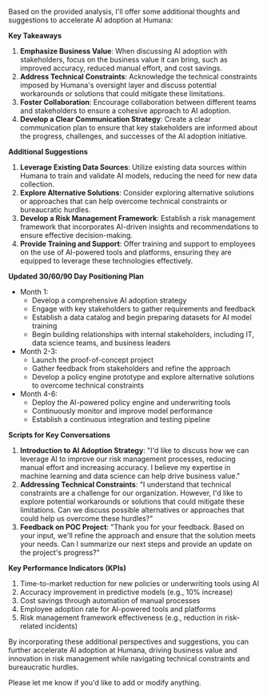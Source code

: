 Based on the provided analysis, I'll offer some additional thoughts and suggestions to accelerate AI adoption at Humana:

**Key Takeaways**

1. **Emphasize Business Value**: When discussing AI adoption with stakeholders, focus on the business value it can bring, such as improved accuracy, reduced manual effort, and cost savings.
2. **Address Technical Constraints**: Acknowledge the technical constraints imposed by Humana's oversight layer and discuss potential workarounds or solutions that could mitigate these limitations.
3. **Foster Collaboration**: Encourage collaboration between different teams and stakeholders to ensure a cohesive approach to AI adoption.
4. **Develop a Clear Communication Strategy**: Create a clear communication plan to ensure that key stakeholders are informed about the progress, challenges, and successes of the AI adoption initiative.

**Additional Suggestions**

1. **Leverage Existing Data Sources**: Utilize existing data sources within Humana to train and validate AI models, reducing the need for new data collection.
2. **Explore Alternative Solutions**: Consider exploring alternative solutions or approaches that can help overcome technical constraints or bureaucratic hurdles.
3. **Develop a Risk Management Framework**: Establish a risk management framework that incorporates AI-driven insights and recommendations to ensure effective decision-making.
4. **Provide Training and Support**: Offer training and support to employees on the use of AI-powered tools and platforms, ensuring they are equipped to leverage these technologies effectively.

**Updated 30/60/90 Day Positioning Plan**

* Month 1:
	+ Develop a comprehensive AI adoption strategy
	+ Engage with key stakeholders to gather requirements and feedback
	+ Establish a data catalog and begin preparing datasets for AI model training
	+ Begin building relationships with internal stakeholders, including IT, data science teams, and business leaders
* Month 2-3:
	+ Launch the proof-of-concept project
	+ Gather feedback from stakeholders and refine the approach
	+ Develop a policy engine prototype and explore alternative solutions to overcome technical constraints
* Month 4-6:
	+ Deploy the AI-powered policy engine and underwriting tools
	+ Continuously monitor and improve model performance
	+ Establish a continuous integration and testing pipeline

**Scripts for Key Conversations**

1. **Introduction to AI Adoption Strategy**: "I'd like to discuss how we can leverage AI to improve our risk management processes, reducing manual effort and increasing accuracy. I believe my expertise in machine learning and data science can help drive business value."
2. **Addressing Technical Constraints**: "I understand that technical constraints are a challenge for our organization. However, I'd like to explore potential workarounds or solutions that could mitigate these limitations. Can we discuss possible alternatives or approaches that could help us overcome these hurdles?"
3. **Feedback on POC Project**: "Thank you for your feedback. Based on your input, we'll refine the approach and ensure that the solution meets your needs. Can I summarize our next steps and provide an update on the project's progress?"

**Key Performance Indicators (KPIs)**

1. Time-to-market reduction for new policies or underwriting tools using AI
2. Accuracy improvement in predictive models (e.g., 10% increase)
3. Cost savings through automation of manual processes
4. Employee adoption rate for AI-powered tools and platforms
5. Risk management framework effectiveness (e.g., reduction in risk-related incidents)

By incorporating these additional perspectives and suggestions, you can further accelerate AI adoption at Humana, driving business value and innovation in risk management while navigating technical constraints and bureaucratic hurdles.

Please let me know if you'd like to add or modify anything.
